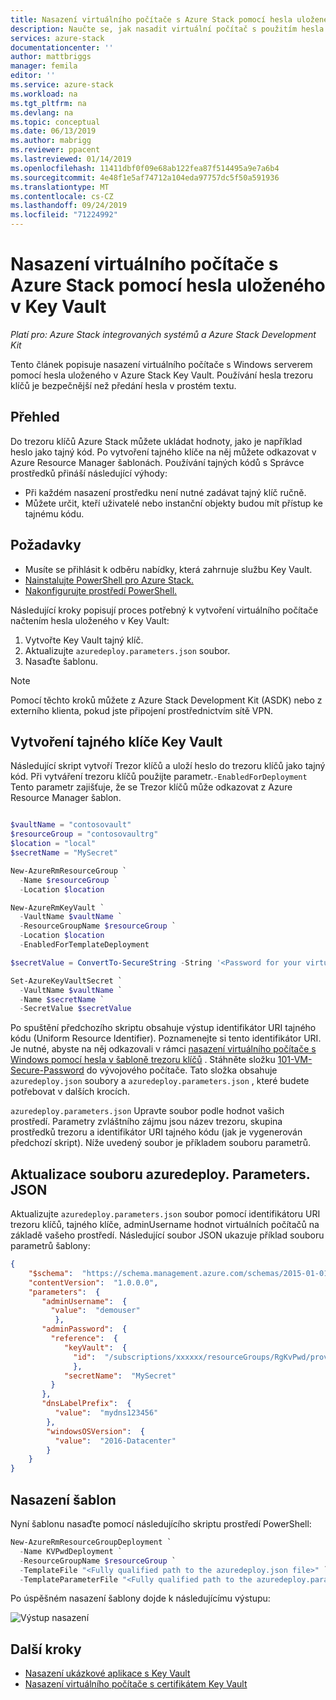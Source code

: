 ```yaml
---
title: Nasazení virtuálního počítače s Azure Stack pomocí hesla uloženého v Key Vault | Microsoft Docs
description: Naučte se, jak nasadit virtuální počítač s použitím hesla uloženého v trezoru klíčů Azure Stack.
services: azure-stack
documentationcenter: ''
author: mattbriggs
manager: femila
editor: ''
ms.service: azure-stack
ms.workload: na
ms.tgt_pltfrm: na
ms.devlang: na
ms.topic: conceptual
ms.date: 06/13/2019
ms.author: mabrigg
ms.reviewer: ppacent
ms.lastreviewed: 01/14/2019
ms.openlocfilehash: 11411dbf0f09e68ab122fea87f514495a9e7a6b4
ms.sourcegitcommit: 4e48f1e5af74712a104eda97757dc5f50a591936
ms.translationtype: MT
ms.contentlocale: cs-CZ
ms.lasthandoff: 09/24/2019
ms.locfileid: "71224992"
---
```

# <a name="deploy-an-azure-stack-vm-using-a-password-stored-in-key-vault"></a>Nasazení virtuálního počítače s Azure Stack pomocí hesla uloženého v Key Vault

*Platí pro: Azure Stack integrovaných systémů a Azure Stack Development Kit*

Tento článek popisuje nasazení virtuálního počítače s Windows serverem pomocí hesla uloženého v Azure Stack Key Vault. Používání hesla trezoru klíčů je bezpečnější než předání hesla v prostém textu.

## <a name="overview"></a>Přehled

Do trezoru klíčů Azure Stack můžete ukládat hodnoty, jako je například heslo jako tajný kód. Po vytvoření tajného klíče na něj můžete odkazovat v Azure Resource Manager šablonách. Používání tajných kódů s Správce prostředků přináší následující výhody:

* Při každém nasazení prostředku není nutné zadávat tajný klíč ručně.
* Můžete určit, kteří uživatelé nebo instanční objekty budou mít přístup ke tajnému kódu.

## <a name="prerequisites"></a>Požadavky

* Musíte se přihlásit k odběru nabídky, která zahrnuje službu Key Vault.
* [Nainstalujte PowerShell pro Azure Stack.](../operator/azure-stack-powershell-install.md)
* [Nakonfigurujte prostředí PowerShell.](azure-stack-powershell-configure-user.md)

Následující kroky popisují proces potřebný k vytvoření virtuálního počítače načtením hesla uloženého v Key Vault:

1. Vytvořte Key Vault tajný klíč.
2. Aktualizujte `azuredeploy.parameters.json` soubor.
3. Nasaďte šablonu.

> [!NOTE]  
> Pomocí těchto kroků můžete z Azure Stack Development Kit (ASDK) nebo z externího klienta, pokud jste připojení prostřednictvím sítě VPN.

## <a name="create-a-key-vault-secret"></a>Vytvoření tajného klíče Key Vault

Následující skript vytvoří Trezor klíčů a uloží heslo do trezoru klíčů jako tajný kód. Při vytváření trezoru klíčů použijte parametr.`-EnabledForDeployment` Tento parametr zajišťuje, že se Trezor klíčů může odkazovat z Azure Resource Manager šablon.

```powershell

$vaultName = "contosovault"
$resourceGroup = "contosovaultrg"
$location = "local"
$secretName = "MySecret"

New-AzureRmResourceGroup `
  -Name $resourceGroup `
  -Location $location

New-AzureRmKeyVault `
  -VaultName $vaultName `
  -ResourceGroupName $resourceGroup `
  -Location $location
  -EnabledForTemplateDeployment

$secretValue = ConvertTo-SecureString -String '<Password for your virtual machine>' -AsPlainText -Force

Set-AzureKeyVaultSecret `
  -VaultName $vaultName `
  -Name $secretName `
  -SecretValue $secretValue

```

Po spuštění předchozího skriptu obsahuje výstup identifikátor URI tajného kódu (Uniform Resource Identifier). Poznamenejte si tento identifikátor URI. Je nutné, abyste na něj odkazovali v rámci [nasazení virtuálního počítače s Windows pomocí hesla v šabloně trezoru klíčů](https://github.com/Azure/AzureStack-QuickStart-Templates/tree/master/101-vm-windows-create-passwordfromkv) . Stáhněte složku [101-VM-Secure-Password](https://github.com/Azure/AzureStack-QuickStart-Templates/tree/master/101-vm-windows-create-passwordfromkv) do vývojového počítače. Tato složka obsahuje `azuredeploy.json` soubory a `azuredeploy.parameters.json` , které budete potřebovat v dalších krocích.

`azuredeploy.parameters.json` Upravte soubor podle hodnot vašich prostředí. Parametry zvláštního zájmu jsou název trezoru, skupina prostředků trezoru a identifikátor URI tajného kódu (jak je vygenerován předchozí skript). Níže uvedený soubor je příkladem souboru parametrů.

## <a name="update-the-azuredeployparametersjson-file"></a>Aktualizace souboru azuredeploy. Parameters. JSON

Aktualizujte `azuredeploy.parameters.json` soubor pomocí identifikátoru URI trezoru klíčů, tajného klíče, adminUsername hodnot virtuálních počítačů na základě vašeho prostředí. Následující soubor JSON ukazuje příklad souboru parametrů šablony:

```json
{
    "$schema":  "https://schema.management.azure.com/schemas/2015-01-01/deploymentParameters.json#",
    "contentVersion":  "1.0.0.0",
    "parameters":  {
       "adminUsername":  {
         "value":  "demouser"
          },
       "adminPassword":  {
         "reference":  {
            "keyVault":  {
              "id":  "/subscriptions/xxxxxx/resourceGroups/RgKvPwd/providers/Microsoft.KeyVault/vaults/KvPwd"
              },
            "secretName":  "MySecret"
         }
       },
       "dnsLabelPrefix":  {
          "value":  "mydns123456"
        },
        "windowsOSVersion":  {
          "value":  "2016-Datacenter"
        }
    }
}

```

## <a name="template-deployment"></a>Nasazení šablon

Nyní šablonu nasaďte pomocí následujícího skriptu prostředí PowerShell:

```powershell  
New-AzureRmResourceGroupDeployment `
  -Name KVPwdDeployment `
  -ResourceGroupName $resourceGroup `
  -TemplateFile "<Fully qualified path to the azuredeploy.json file>" `
  -TemplateParameterFile "<Fully qualified path to the azuredeploy.parameters.json file>"
```

Po úspěšném nasazení šablony dojde k následujícímu výstupu:

![Výstup nasazení](media/azure-stack-key-vault-deploy-vm-with-secret/deployment-output.png)

## <a name="next-steps"></a>Další kroky

* [Nasazení ukázkové aplikace s Key Vault](azure-stack-key-vault-sample-app.md)
* [Nasazení virtuálního počítače s certifikátem Key Vault](azure-stack-key-vault-push-secret-into-vm.md)
